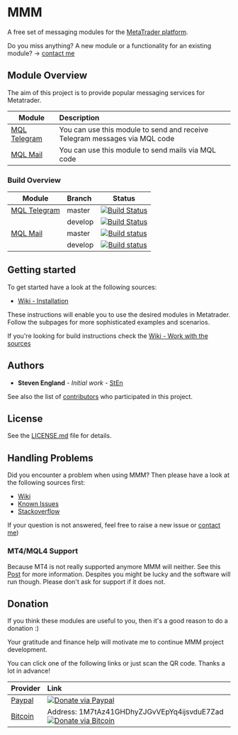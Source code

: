 # MMM
A free set of messaging modules for the [MetaTrader platform](https://www.metaquotes.net/en).

Do you miss anything? A new module or a functionality for an existing module? -> [contact me](https://mmm.steven-england.info/contact-me)

## Module Overview

The aim of this project is to provide popular messaging services for Metatrader.

| Module        | Description        |
| ------------- |:-------------|
|[MQL Telegram](https://mmm.steven-england.info/MQL-Telegram)|You can use this module to send and receive Telegram messages via MQL code|
|[MQL Mail](https://mmm.steven-england.info/MQL-Mail) | You can use this module to send mails via MQL code|

### Build Overview
| Module        | Branch        | Status  |
| ------------- |:-------------| :-------------:|
| [MQL Telegram](https://mmm.steven-england.info/MQL-Telegram)  | master | [![Build Status](https://dev.azure.com/StEnPublic/MMM/_apis/build/status/Telegram/MMM_MQL_Telegram_AnyCpu?branchName=master)](https://dev.azure.com/StEnPublic/MMM/_build/latest?definitionId=11&branchName=master) |
|       | develop      |   [![Build Status](https://dev.azure.com/StEnPublic/MMM/_apis/build/status/Telegram/MMM_MQL_Telegram_AnyCpu?branchName=develop)](https://dev.azure.com/StEnPublic/MMM/_build/latest?definitionId=11&branchName=develop) |
| [MQL Mail](https://mmm.steven-england.info/MQL-Mail) | master | [![Build status](https://dev.azure.com/StEnPublic/MMM/_apis/build/status/Mail/MMM_MQL_Mail_AnyCpu?branchName=master)](https://dev.azure.com/StEnPublic/MMM/_build/latest?definitionId=10&branchName=master) |
|       | develop      |  [![Build status](https://dev.azure.com/StEnPublic/MMM/_apis/build/status/Mail/MMM_MQL_Mail_AnyCpu?branchName=develop)](https://dev.azure.com/StEnPublic/MMM/_build/latest?definitionId=10&branchName=develop)  |

## Getting started

To get started have a look at the following sources:
+ [Wiki - Installation](https://mmm.steven-england.info/Installation)

These instructions will enable you to use the desired modules in Metatrader. Follow the subpages for more sophisticated
examples and scenarios.

If you're looking for build instructions check the [Wiki - Work with the sources](https://mmm.steven-england.info/Work-with-the-Sources)

## Authors

* **Steven England** - *Initial work* - [StEn](https://github.com/stevenengland)

See also the list of [contributors](https://github.com/stevenengland/MMM/graphs/contributors) who participated in this project.

## License

See the [LICENSE.md](LICENSE.md) file for details.

## Handling Problems

Did you encounter a problem when using MMM? Then please have a look at the following sources first:

+ [Wiki](https://mmm.steven-england.info)
+ [Known Issues](https://github.com/stevenengland/MMM/issues)
+ [Stackoverflow](https://stackoverflow.com)

If your question is not answered, feel free to raise a new issue or [contact me](https://mmm.steven-england.info/contact-me))

### MT4/MQL4 Support
Because MT4 is not really supported anymore MMM will neither. See this [Post](https://smnweekly.com/2016/11/15/metaquotes-abandons-mt4-turns-entirely-to-mt5-trading-platform/) for more information.
Despites you might be lucky and the software will run though. Please don't ask for support if it does not.

## Donation

If you think these modules are useful to you, then it's a good reason to do a donation :)

Your gratitude and finance help will motivate me to continue MMM project development.

You can click one of the following links or just scan the QR code. Thanks a lot in advance!

| Provider        | Link        |
| ------------- |:-------------|
| [Paypal](https://www.paypal.com/cgi-bin/webscr?cmd=_s-xclick&hosted_button_id=KLZLAV7333HYN&source=url)        |[![Donate via Paypal](https://donate.steven-england.info/donate_qr_paypal.png "Donate via Paypal")](https://www.paypal.com/cgi-bin/webscr?cmd=_s-xclick&hosted_button_id=KLZLAV7333HYN&source=url)|
| [Bitcoin](bitcoin:1M7tAz41GHDhyZJGvVEpYq4ijsvduE7Zad)      |Address: 1M7tAz41GHDhyZJGvVEpYq4ijsvduE7Zad [![Donate via Bitcoin](https://donate.steven-england.info/donate_qr_bitcoin.png "Donate via Bitcoin")](bitcoin:1M7tAz41GHDhyZJGvVEpYq4ijsvduE7Zad)|